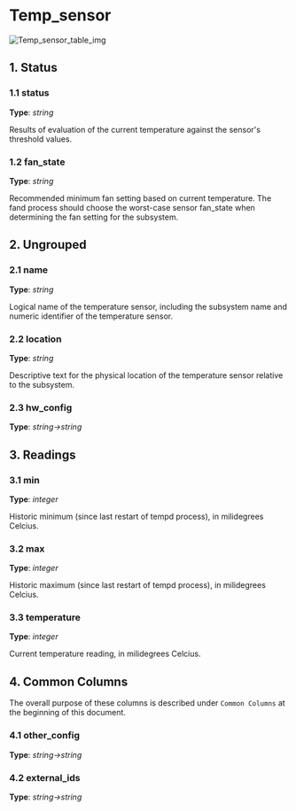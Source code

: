 # Temp_sensor

![Temp_sensor_table_img](http://www.plantuml.com/plantuml/img/0VC03Fz0StHXSdHrRMmAT6zdPNHePN8WUmfZR65pSo1JTM9pUNDqPMqAOsnXStCWL6LjS5zpPMvpRt8AVGfKPMrmNtDbRdDlSY0yBNKj85DrOdDvStHbRGfeQMHb86DfScDiPGfeQMHb86rbRM9bSdCASsjfRd1XSc5j86rlRczZQ79lRMKWT79rPGfiPMTbRcGWScbdQ7GAOszkT6bkTMzp86nfRcKWBI0yOZvpT79lRcSyBs8-879bPcLoPMvZPGfaRtHqPMGWR6bkPI0j83nfFdTbOMiyBsa-879bPcLoPMvZPGfbRcHiPMTbRcGAG6LkP7LjR0e0)

## 1. Status

### 1.1 status

**Type**: _string_

Results of evaluation of the current temperature against the sensor's threshold
values.

### 1.2 fan_state

**Type**: _string_

Recommended minimum fan setting based on current temperature. The fand process
should choose the worst-case sensor fan_state when determining the fan setting
for the subsystem.

## 2. Ungrouped

### 2.1 name

**Type**: _string_

Logical name of the temperature sensor, including the subsystem name and numeric
identifier of the temperature sensor.

### 2.2 location

**Type**: _string_

Descriptive text for the physical location of the temperature sensor relative to
the subsystem.

### 2.3 hw_config

**Type**: _string->string_

## 3. Readings

### 3.1 min

**Type**: _integer_

Historic minimum (since last restart of tempd process), in milidegrees Celcius.

### 3.2 max

**Type**: _integer_

Historic maximum (since last restart of tempd process), in milidegrees Celcius.

### 3.3 temperature

**Type**: _integer_

Current temperature reading, in milidegrees Celcius.

## 4. Common Columns

The overall purpose of these columns is described under `Common Columns` at the
beginning of this document.

### 4.1 other_config

**Type**: _string->string_

### 4.2 external_ids

**Type**: _string->string_

